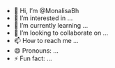 - 👋 Hi, I’m @MonalisaBh
- 👀 I’m interested in ...
- 🌱 I’m currently learning ...
- 💞️ I’m looking to collaborate on ...
- 📫 How to reach me ...
- 😄 Pronouns: ...
- ⚡ Fun fact: ...

<!---
MonalisaBh/MonalisaBh is a ✨ special ✨ repository because its `README.md` (this file) appears on your GitHub profile.
You can click the Preview link to take a look at your changes.
--->
